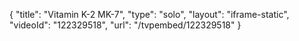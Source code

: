 {
    "title": "Vitamin K-2 MK-7",
    "type": "solo",
    "layout": "iframe-static",
    "videoId": "122329518",
    "url": "\/tvpembed\/122329518"
}